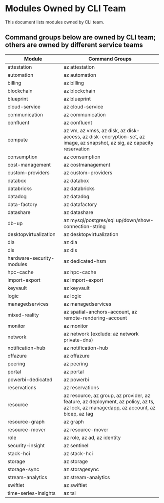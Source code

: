 # Modules Owned by CLI Team

This document lists modules owned by CLI team.

## Command groups below are owned by CLI team; others are owned by different service teams

| Module | Command Groups   |
| --------- |--------- |
|attestation|az attestation|
|automation|az automation|
|billing|az billing|
|blockchain|az blockchain|
|blueprint|az blueprint|
|cloud-service|az cloud-service|
|communication|az communication|
|confluent|az confluent|
|compute|az vm, az vmss, az disk, az disk-access, az disk-encryption-set, az image, az snapshot, az sig, az capacity reservation|
|consumption|az consumption|
|cost-management|az costmanagement|
|custom-providers|az custom-providers|
|databox|az databox|
|databricks|az databricks|
|datadog|az datadog|
|data-factory|az datafactory|
|datashare|az datashare|
|db-up|az mysql/postgres/sql up/down/show-connection-string|
|desktopvirtualization|az desktopvirtualization|
|dla|az dla|
|dls|az dls|
|hardware-security-modules|az dedicated-hsm|
|hpc-cache|az hpc-cache|
|import-export|az import-export|
|keyvault|az keyvault|
|logic|az logic|
|managedservices|az managedservices|
|mixed-reality|az spatial-anchors-account, az remote-rendering-account|
|monitor|az monitor|
|network|az network (exclude: az network private-dns)|
|notification-hub|az notification-hub|
|offazure|az offazure|
|peering|az peering|
|portal|az portal|
|powerbi-dedicated|az powerbi|
|reservations|az reservations|
|resource|az resource, az group, az provider, az feature, az deployment, az policy, az ts, az lock, az managedapp, az account, az bicep, az tag|
|resource-graph|az graph|
|resource-mover|az resource-mover|
|role|az role, az ad, az identity|
|security-insight|az sentinel|
|stack-hci|az stack-hci|
|storage|az storage|
|storage-sync|az storagesync|
|stream-analytics|az stream-analytics|
|swiftlet|az swiftlet|
|time-series-insights|az tsi|
